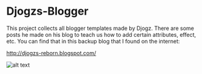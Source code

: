 # Djogzs-Blogger
This project collects all blogger templates made by Djogz. There are some posts he made on his blog to teach us how to add certain attributes, effect, etc. You can find that in this backup blog that I found on the internet:

http://djogzs-reborn.blogspot.com/

![alt text](https://i.imgur.com/eWiBbRm.png)
